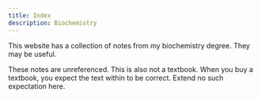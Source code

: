 ```yaml
---
title: Index
description: Biochemistry
---
```


This website has a collection of notes from my biochemistry degree. They may be useful.  

These notes are unreferenced. This is also not a textbook. When you buy a textbook, you expect the text within to be correct. Extend no such expectation here.  
